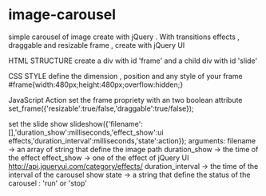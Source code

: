 # image-carousel
simple carousel of image create with jQuery . With transitions effects , draggable and resizable frame , create with jQuery UI

HTML STRUCTURE
create a div with id 'frame' and a child div with id 'slide'
<html><div id="frame"><div id="slide"></div></div></html>

CSS STYLE
define the dimension , position and any style of your frame
#frame{width:480px;height:480px;overflow:hidden;}

JavaScript Action
set the frame propriety with an two boolean attribute 
set_frame({'resizable':true/false,'draggable':true/false});

set the slide show 
slideshow({'filename':[],'duration_show':milliseconds,'effect_show':ui effects,'duration_interval':milliseconds,'state':action}); 
arguments:
filename -> an array of string that define the image path
duration_show -> the time of the effect
effect_show -> one of the effect of jQuery UI http://api.jqueryui.com/category/effects/
duration_interval -> the time of the interval of the carousel show
state -> a string that define the status of the carousel : 'run' or 'stop'

